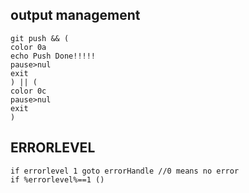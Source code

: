 ## output management
```cli
git push && (
color 0a
echo Push Done!!!!!
pause>nul
exit
) || (
color 0c
pause>nul
exit
)
```

## ERRORLEVEL
```cli
if errorlevel 1 goto errorHandle //0 means no error
if %errorlevel%==1 ()
```